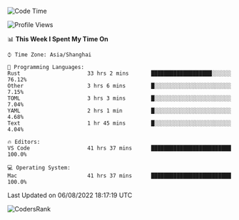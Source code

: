 <!--START_SECTION:waka-->
![Code Time](http://img.shields.io/badge/Code%20Time-1%2C594%20hrs%2039%20mins-blue)

![Profile Views](http://img.shields.io/badge/Profile%20Views-71-blue)

📊 **This Week I Spent My Time On** 

```text
⌚︎ Time Zone: Asia/Shanghai

💬 Programming Languages: 
Rust                     33 hrs 2 mins       ███████████████████░░░░░░   76.12% 
Other                    3 hrs 6 mins        █░░░░░░░░░░░░░░░░░░░░░░░░   7.15% 
TOML                     3 hrs 3 mins        █░░░░░░░░░░░░░░░░░░░░░░░░   7.04% 
YAML                     2 hrs 1 min         █░░░░░░░░░░░░░░░░░░░░░░░░   4.68% 
Text                     1 hr 45 mins        █░░░░░░░░░░░░░░░░░░░░░░░░   4.04%

🔥 Editors: 
VS Code                  41 hrs 37 mins      █████████████████████████   100.0%

💻 Operating System: 
Mac                      41 hrs 37 mins      █████████████████████████   100.0%

```


 Last Updated on 06/08/2022 18:17:19 UTC
<!--END_SECTION:waka-->

![CodersRank](https://cr-skills-chart-widget.azurewebsites.net/api/api?username=BugenZhao&padding=16&tooltip=true&branding=false&sort-by-score=true&skills=Rust%2C%20Swift%2C%20C%2C%20TypeScript%2C%20Java%2C%20Go%2C%20Dart%2C%20C%2B%2B%2C%20Python%2C%20Assembly%2C%20Shell%2C%20Kotlin)
